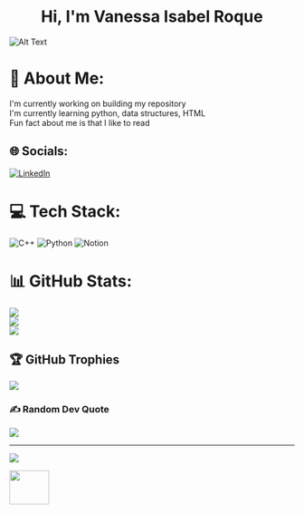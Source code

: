 <h1 align="center">Hi, I'm Vanessa Isabel Roque</h1>

![Alt Text](https://cdn.dribbble.com/users/859807/screenshots/6284055/benny_typing_1.gif)

# 💫 About Me:
I'm currently working on building my repository<br>I'm currently learning python, data structures, HTML<br>Fun fact about me is that I like to read


## 🌐 Socials:
[![LinkedIn](https://img.shields.io/badge/LinkedIn-%230077B5.svg?logo=linkedin&logoColor=white)](https://linkedin.com/in/vanessairoque) 

# 💻 Tech Stack:
![C++](https://img.shields.io/badge/c++-%2300599C.svg?style=flat&logo=c%2B%2B&logoColor=white) ![Python](https://img.shields.io/badge/python-3670A0?style=flat&logo=python&logoColor=ffdd54) ![Notion](https://img.shields.io/badge/Notion-%23000000.svg?style=flat&logo=notion&logoColor=white)
# 📊 GitHub Stats:
![](https://github-readme-stats.vercel.app/api?username=vroque19&theme=buefy&hide_border=false&include_all_commits=false&count_private=false)<br/>
![](https://github-readme-streak-stats.herokuapp.com/?user=vroque19&theme=buefy&hide_border=false)<br/>
![](https://github-readme-stats.vercel.app/api/top-langs/?username=vroque19&theme=buefy&hide_border=false&include_all_commits=false&count_private=false&layout=compact)

## 🏆 GitHub Trophies
![](https://github-profile-trophy.vercel.app/?username=vroque19&theme=tokyonight&no-frame=false&no-bg=false&margin-w=4)

### ✍️ Random Dev Quote
![](https://quotes-github-readme.vercel.app/api?type=horizontal&theme=tokyonight)

---
[![](https://visitcount.itsvg.in/api?id=vroque19&icon=3&color=0)](https://visitcount.itsvg.in)


<img src="https://img.stipop.io/images/stickers/row2/c8.gif" width="70" height="60" />
